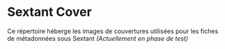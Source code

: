 # Sextant Cover

Ce répertoire héberge les images de couvertures utilisées pour les fiches de métadonnées sous Sextant 
_(Actuellement en phase de test)_
